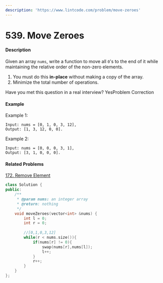 ```yaml
---
description: 'https://www.lintcode.com/problem/move-zeroes'
---
```


# 539. Move Zeroes



#### Description

Given an array `nums`, write a function to move all `0`'s to the end of it while maintaining the relative order of the non-zero elements.

1. You must do this **in-place** without making a copy of the array.
2. Minimize the total number of operations.

Have you met this question in a real interview?  YesProblem Correction

#### Example

Example 1:

```text
Input: nums = [0, 1, 0, 3, 12],
Output: [1, 3, 12, 0, 0].
```

Example 2:

```text
Input: nums = [0, 0, 0, 3, 1],
Output: [3, 1, 0, 0, 0].
```

#### Related Problems

[172. Remove Element](https://www.lintcode.com/problem/remove-element)

```cpp
class Solution {
public:
    /**
     * @param nums: an integer array
     * @return: nothing
     */
    void moveZeroes(vector<int> &nums) {
        int l = 0;
        int r = 0;
        
        //[0,1,0,3,12]
        while(r < nums.size()){
            if(nums[r] != 0){
                swap(nums[r],nums[l]);
                l++;
            }
            r++;
        }
    }
};
```

